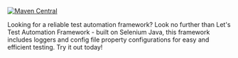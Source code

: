 [![Maven Central](https://img.shields.io/maven-central/v/io.github.cozyloon/lets-core.svg?label=Maven%20Central)](https://search.maven.org/search?q=g:%22io.github.cozyloon%22%20AND%20a:%22lets-core%22)

Looking for a reliable test automation framework? Look no further than Let's Test Automation Framework - built on Selenium Java, this framework includes loggers and config file property configurations for easy and efficient testing. Try it out today!
